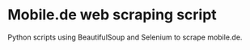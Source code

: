 # Mobile.de web scraping script

Python scripts using BeautifulSoup and Selenium to scrape mobile.de.
